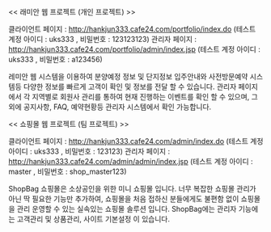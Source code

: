 << 래미안 웹 프로젝트 (개인 프로젝트) >>

클라이언트 페이지 : http://hankjun333.cafe24.com/portfolio/index.do
(테스트 계정 아이디 : uks333 , 비밀번호 : 123123123)
관리자 페이지 : http://hankjun333.cafe24.com/portfolio/admin/index.jsp 
(테스트 계정 아이디 : uks333 , 비밀번호 : a123456)
 
레미안 웹 시스템을 이용하여 분양예정 정보 및 단지정보 입주안내와 사전방문예약 시스템등 다양한 정보를 빠르게 고객이
확인 및 정보를 전달 할 수 있습니다.
관리자 페이지에서 각 지역별로 회원사 관리를 통하여 현재 진행하는 이벤트를 확인 할 수 있으며, 그 외에 공지사항, FAQ,
예약현황등 관리자 시스템에서 확인 가능합니다.

<< 쇼핑몰 웹 프로젝트 (팀 프로젝트) >>

클라이언트 페이지 : http://hankjun333.cafe24.com/admin/index.do
(테스트 계정 아이디 : uks333 , 비밀번호 : 123123)
관리자 페이지 : http://hankjun333.cafe24.com/admin/admin/index.jsp
(테스트 계정 아이디 : master , 비밀번호 : shop_master123)

ShopBag 쇼핑몰은 소상공인을 위한 미니 쇼핑몰 입니다.
너무 복잡한 쇼핑몰 관리가 아닌 딱 필요한 기능만 추가하여, 쇼핑몰을 처음 접하신 분들에게도 불편함 없이 쇼핑몰을 관리 운영할 수
있는 실속있는 쇼핑몰 솔루션 입니다.
ShopBag에는 관리자 기능에는 고객관리 및 상품관리, 사이트 기본설정 이 있습니다.
